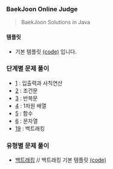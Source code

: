 ### BaekJoon Online Judge

> BaekJoon Solutions in Java

#### 템플릿

* 기본 템플릿 [(code)](./Main.java) 입니다.


### 단계별 문제 풀이

 * [1](/1) : 입출력과 사칙연산
 * [2](/2) : 조건문
 * [3](/3) : 반복문
 * [4](/4) : 1차원 배열
 * [5](/5) : 함수
 * [6](/6) : 문자열
 * [19](/19) : 백트래킹
 
### 유형별 문제 풀이
 * [백트래킹](/백트래킹) // 백트래킹 기본 템플릿 [(code)](백트래킹/basic_dfs.java)
